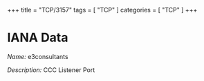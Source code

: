 +++
title = "TCP/3157"
tags = [ "TCP" ]
categories = [ "TCP" ]
+++

# IANA Data

_Name:_ e3consultants

_Description:_ CCC Listener Port

